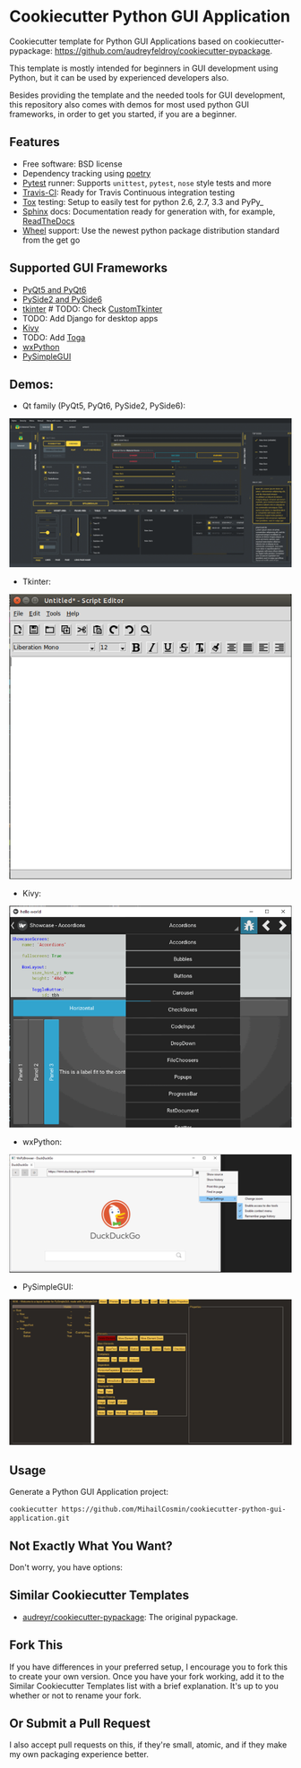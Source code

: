 Cookiecutter Python GUI Application
===================================

Cookiecutter template for Python GUI Applications based on cookiecutter-pypackage: https://github.com/audreyfeldroy/cookiecutter-pypackage.

This template is mostly intended for beginners in GUI development using Python, but it can be used by experienced developers also.

Besides providing the template and the needed tools for GUI development, this repository also comes with demos for most used python GUI frameworks, in order to get you started, if you are a beginner.

Features
-----
* Free software: BSD license
* Dependency tracking using [poetry](https://python-poetry.org/ "poetry")
* [Pytest](http://pytest.org/ "Pytest") runner: Supports `unittest`, `pytest`, `nose` style tests and more
* [Travis-CI](http://travis-ci.org/"Travis-CI"): Ready for Travis Continuous integration testing
* [Tox](http://testrun.org/tox/ "Tox") testing: Setup to easily test for python 2.6, 2.7, 3.3 and PyPy_
* [Sphinx](http://sphinx-doc.org/ "Sphinx") docs: Documentation ready for generation with, for example, [ReadTheDocs](https://readthedocs.org/ "ReadTheDocs")
* [Wheel](http://pythonwheels.com "Wheel") support: Use the newest python package distribution standard from the get go


Supported GUI Frameworks
-----
* [PyQt5 and PyQt6](https://www.riverbankcomputing.com/static/Docs/PyQt6 "PyQt5 and PyQt6")
* [PySide2 and PySide6](https://doc.qt.io/qtforpython "PySide2 and PySide6")
* [tkinter](https://docs.python.org/3/library/tk.html "tkinter")  # TODO: Check [CustomTkinter](https://github.com/TomSchimansky/CustomTkinter)
* TODO: Add Django for desktop apps
* [Kivy](https://kivy.org/doc/stable "Kivy")
* TODO: Add [Toga](https://github.com/beeware/toga "Toga")
* [wxPython](https://www.wxpython.org/ "wxPython")
* [PySimpleGUI](https://www.pysimplegui.org/en/latest/ "PySimpleGUI")

Demos:
-----
* Qt family (PyQt5, PyQt6, PySide2, PySide6):

![Qt Demo](https://github.com/UN-GCPDS/qt-material/raw/master/docs/source/notebooks/_images/dark.gif)


* Tkinter:

![Text Editor](https://github.com/MihailCosmin/cookiecutter-python-gui-application/blob/main/%7B%7Bcookiecutter.project_slug%7D%7D/demo/tkinter_/text-editor.png)

* Kivy:

![Kivy](https://github.com/MihailCosmin/cookiecutter-python-gui-application/blob/main/%7B%7Bcookiecutter.project_slug%7D%7D/demo/kivy_/sample.gif)

* wxPython:

![Web Browser](https://github.com/MihailCosmin/cookiecutter-python-gui-application/blob/main/%7B%7Bcookiecutter.project_slug%7D%7D/demo/wxPython_/demo.gif)

* PySimpleGUI:

![PySimpleGUI](https://github.com/PriestTheBeast/SimpleGUIBuilder/blob/main/SimpleGUIBuilder.gif)

Usage
-----

Generate a Python GUI Application project:

    cookiecutter https://github.com/MihailCosmin/cookiecutter-python-gui-application.git

Not Exactly What You Want?
--------------------------

Don't worry, you have options:

Similar Cookiecutter Templates
------------------------------

* [audreyr/cookiecutter-pypackage](https://github.com/audreyfeldroy/cookiecutter-pypackage "audreyr/cookiecutter-pypackage"): The original pypackage.

Fork This
---------

If you have differences in your preferred setup, I encourage you to fork this
to create your own version. Once you have your fork working, add it to the
Similar Cookiecutter Templates list with a brief explanation. It's up to you
whether or not to rename your fork.

Or Submit a Pull Request
------------------------

I also accept pull requests on this, if they're small, atomic, and if they
make my own packaging experience better.

